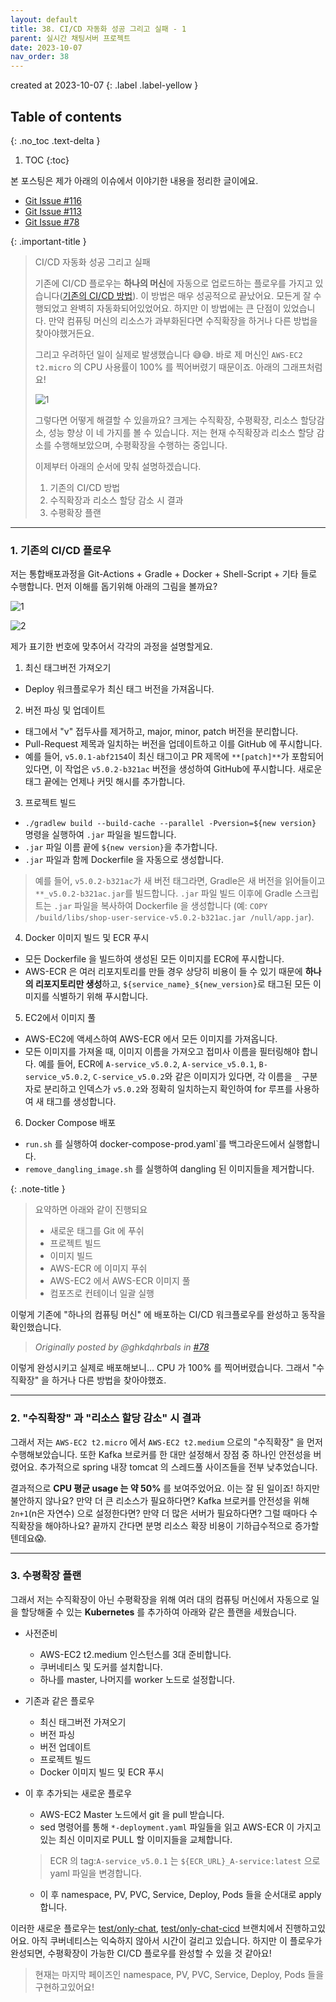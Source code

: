 ```yaml
---
layout: default
title: 38. CI/CD 자동화 성공 그리고 실패 - 1
parent: 실시간 채팅서버 프로젝트
date: 2023-10-07
nav_order: 38
---
```


created at 2023-10-07
{: .label .label-yellow }

## Table of contents
{: .no_toc .text-delta }

1. TOC
{:toc}





본 포스팅은 제가 아래의 이슈에서 이야기한 내용을 정리한 글이에요. 
* [Git Issue #116](https://github.com/ghkdqhrbals/spring-chatting-server/issues/116)
* [Git Issue #113](https://github.com/ghkdqhrbals/spring-chatting-server/issues/113)
* [Git Issue #78](https://github.com/ghkdqhrbals/spring-chatting-server/issues/78)

{: .important-title }
> CI/CD 자동화 성공 그리고 실패
> 
> 기존에 CI/CD 플로우는 **하나의 머신**에 자동으로 업로드하는 플로우를 가지고 있습니다([기존의 CI/CD 방법](#기존의-cicd-플로우)).
> 이 방법은 매우 성공적으로 끝났어요. 모든게 잘 수행되었고 완벽히 자동화되어있었어요. 하지만 이 방법에는 큰 단점이 있었습니다.
> 만약 컴퓨팅 머신의 리소스가 과부화된다면 수직확장을 하거나 다른 방법을 찾아야했거든요.
> 
> 그리고 우려하던 일이 실제로 발생했습니다 😅😅. 바로 제 머신인 `AWS-EC2 t2.micro` 의 CPU 사용률이 100% 를 찍어버렸기 때문이죠. 아래의 그래프처럼요!
> 
> ![1](https://user-images.githubusercontent.com/29156882/270146879-11b383df-50b6-4c1f-8dc0-2491ba3cfd8a.png)
> 
> 그렇다면 어떻게 해결할 수 있을까요? 크게는 수직확장, 수평확장, 리소스 할당감소, 성능 향상 이 네 가지를 볼 수 있습니다. 
> 저는 현재 수직확장과 리소스 할당 감소를 수행해보았으며, 수평확장을 수행하는 중입니다. 
> 
> 이제부터 아래의 순서에 맞춰 설명하겠습니다. 
> 
> 1. 기존의 CI/CD 방법
> 2. 수직확장과 리소스 할당 감소 시 결과
> 3. 수평확장 플랜

---------

### 1. 기존의 CI/CD 플로우
저는 통합배포과정을 Git-Actions + Gradle + Docker + Shell-Script + 기타 들로 수행합니다. 먼저 이해를 돕기위해 아래의 그림을 볼까요?

![1](https://user-images.githubusercontent.com/29156882/272209262-5731958c-9817-4060-b518-49e2e1e95358.png)

![2](https://user-images.githubusercontent.com/29156882/272209295-29ac3d9d-5523-41cd-ac46-bc28f9e4f997.png)

제가 표기한 번호에 맞추어서 각각의 과정을 설명할게요.

1. 최신 태그버전 가져오기
* Deploy 워크플로우가 최신 태그 버전을 가져옵니다.
2. 버전 파싱 및 업데이트
* 태그에서 "v" 접두사를 제거하고, major, minor, patch 버전을 분리합니다.
* Pull-Request 제목과 일치하는 버전을 업데이트하고 이를 GitHub 에 푸시합니다.
* 예를 들어, `v5.0.1-abf2154`이 최신 태그이고 PR 제목에 `**[patch]**`가 포함되어 있다면, 이 작업은 `v5.0.2-b321ac` 버전을 생성하여 GitHub에 푸시합니다. 새로운 태그 끝에는 언제나 커밋 해시를 추가합니다.
3. 프로젝트 빌드
* `./gradlew build --build-cache --parallel -Pversion=${new version}` 명령을 실행하여 `.jar` 파일을 빌드합니다.
* `.jar` 파일 이름 끝에 `${new version}`을 추가합니다.
* `.jar` 파일과 함께 Dockerfile 을 자동으로 생성합니다.
> 예를 들어, `v5.0.2-b321ac`가 새 버전 태그라면, Gradle은 새 버전을 읽어들이고 `**_v5.0.2-b321ac.jar`를 빌드합니다.
> `.jar` 파일 빌드 이후에 Gradle 스크립트는 `.jar` 파일을 복사하여 Dockerfile 을 생성합니다 (예: `COPY /build/libs/shop-user-service-v5.0.2-b321ac.jar /null/app.jar`).
4. Docker 이미지 빌드 및 ECR 푸시
* 모든 Dockerfile 을 빌드하여 생성된 모든 이미지를 ECR에 푸시합니다.
* AWS-ECR 은 여러 리포지토리를 만들 경우 상당히 비용이 들 수 있기 때문에 **하나의 리포지토리만 생성**하고, `${service_name}_${new_version}`로 태그된 모든 이미지를 식별하기 위해 푸시합니다.
5. EC2에서 이미지 풀
* AWS-EC2에 액세스하여 AWS-ECR 에서 모든 이미지를 가져옵니다.
* 모든 이미지를 가져올 때, 이미지 이름을 가져오고 접미사 이름을 필터링해야 합니다. 예를 들어, ECR에 `A-service_v5.0.2`, `A-service_v5.0.1`, `B-service_v5.0.2`, `C-service_v5.0.2`와 같은 이미지가 있다면, 각 이름을 `_` 구분자로 분리하고 인덱스가 `v5.0.2`와 정확히 일치하는지 확인하여 for 루프를 사용하여 새 태그를 생성합니다.
6. Docker Compose 배포
* `run.sh` 를 실행하여 docker-compose-prod.yaml`를 백그라운드에서 실행합니다.
* `remove_dangling_image.sh` 를 실행하여 dangling 된 이미지들을 제거합니다. 

{: .note-title }
> 요약하면 아래와 같이 진행되요
>
> * 새로운 태그를 Git 에 푸쉬
> * 프로젝트 빌드
> * 이미지 빌드
> * AWS-ECR 에 이미지 푸쉬
> * AWS-EC2 에서 AWS-ECR 이미지 풀
> * 컴포즈로 컨테이너 일괄 실행

이렇게 기존에 "하나의 컴퓨팅 머신" 에 배포하는 CI/CD 워크플로우를 완성하고 동작을 확인했습니다.
> _Originally posted by @ghkdqhrbals in [#78](https://github.com/ghkdqhrbals/spring-chatting-server/issues/78#issuecomment-1732490496)_

이렇게 완성시키고 실제로 배포해보니... CPU 가 100% 를 찍어버렸습니다. 그래서 "수직확장" 을 하거나 다른 방법을 찾아야했죠.

------------

### 2. "수직확장" 과 "리소스 할당 감소" 시 결과

그래서 저는 `AWS-EC2 t2.micro` 에서 `AWS-EC2 t2.medium` 으로의 "수직확장" 을 먼저 수행해보았습니다.
또한 Kafka 브로커를 한 대만 설정해서 장점 중 하나인 안전성을 버렸어요. 추가적으로 spring 내장 tomcat 의 스레드풀 사이즈들을 전부 낮추었습니다. 

결과적으로 **CPU 평균 usage 는 약 50%** 를 보여주었어요.
이는 잘 된 일이죠! 하지만 불안하지 않나요? 만약 더 큰 리소스가 필요하다면? Kafka 브로커를 안전성을 위해 `2n+1`(n은 자연수) 으로 설정한다면? 만약 더 많은 서버가 필요하다면? 그럴 때마다 수직확장을 해야하나요? 끝까지 간다면 분명 리소스 확장 비용이 기하급수적으로 증가할텐데요😱.


--------

### 3. 수평확장 플랜
그래서 저는 수직확장이 아닌 수평확장을 위해 여러 대의 컴퓨팅 머신에서 자동으로 일을 할당해줄 수 있는 **Kubernetes** 를 추가하여 아래와 같은 플랜을 세웠습니다.

* 사전준비
  * AWS-EC2 t2.medium 인스턴스를 3대 준비합니다.
  * 쿠버네티스 및 도커를 설치합니다.
  * 하나를 master, 나머지를 worker 노드로 설정합니다.

* 기존과 같은 플로우
  * 최신 태그버전 가져오기
  * 버전 파싱
  * 버전 업데이트
  * 프로젝트 빌드
  * Docker 이미지 빌드 및 ECR 푸시

* 이 후 추가되는 새로운 플로우
  * AWS-EC2 Master 노드에서 git 을 pull 받습니다.
  * sed 명령어를 통해 `*-deployment.yaml` 파일들을 읽고 AWS-ECR 이 가지고 있는 최신 이미지로 PULL 할 이미지들을 교체합니다.
  > ECR 의 tag:`A-service_v5.0.1` 는 `${ECR_URL}_A-service:latest` 으로 yaml 파일을 변경합니다. 
  * 이 후 namespace, PV, PVC, Service, Deploy, Pods 들을 순서대로 apply 합니다.

이러한 새로운 플로우는 [test/only-chat](https://github.com/ghkdqhrbals/spring-chatting-server/tree/test/only-chat), 
[test/only-chat-cicd](https://github.com/ghkdqhrbals/spring-chatting-server/tree/test/only-chat-cicd) 브랜치에서 진행하고있어요.
아직 쿠버네티스는 익숙하지 않아서 시간이 걸리고 있습니다. 하지만 이 플로우가 완성되면, 수평확장이 가능한 CI/CD 플로우를 완성할 수 있을 것 같아요!
> 현재는 마지막 페이즈인 namespace, PV, PVC, Service, Deploy, Pods 들을 구현하고있어요! 

